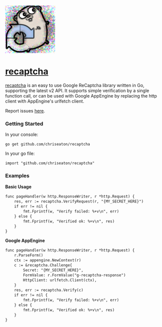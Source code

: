 ![recaptcha - for go](recaptcha.png)
# [recaptcha](https://github.com/chriseaton/recaptcha)

[recaptcha](https://github.com/chriseaton/recaptcha) is an easy to use Google ReCaptcha library written in Go,
supporting the latest v2 API. It supports simple verification by a single function call, or can be used with Google
AppEngine by replacing the http client with AppEngine's urlfetch client.

Report issues [here](https://github.com/chriseaton/recaptcha/issues).

### Getting Started

In your console:
````
go get github.com/chriseaton/recaptcha
````
In your go file:
````
import "github.com/chriseaton/recaptcha"
````

### Examples
**Basic Usage**
````
func pageHandler(w http.ResponseWriter, r *http.Request) {
	res, err := recaptcha.VerifyRequest(r, "{MY_SECRET_HERE}")
	if err != nil {
		fmt.Fprintf(w, "Verify failed: %+v\n", err)
	} else {
		fmt.Fprintf(w, "Verified ok: %+v\n", res)
	}
}
````

**Google AppEngine**
````
func pageHandler(w http.ResponseWriter, r *http.Request) {
	r.ParseForm()
	ctx := appengine.NewContext(r)
	c := &recaptcha.Challenge{
		Secret: "{MY_SECRET_HERE}",
		FormValue: r.FormValue("g-recaptcha-response")
		HttpClient: urlfetch.Client(ctx),
	}
	res, err := recaptcha.Verify(c)
	if err != nil {
		fmt.Fprintf(w, "Verify failed: %+v\n", err)
	} else {
		fmt.Fprintf(w, "Verified ok: %+v\n", res)
	}
}
````